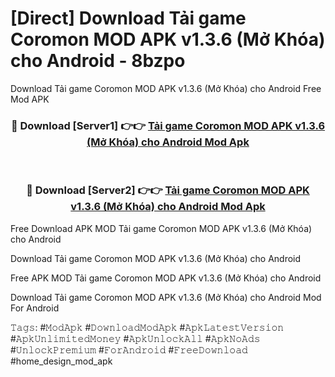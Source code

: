 # [Direct] Download Tải game Coromon MOD APK v1.3.6 (Mở Khóa) cho Android - 8bzpo
Download Tải game Coromon MOD APK v1.3.6 (Mở Khóa) cho Android Free Mod APK

<div align="center">
<h3>🔴 Download [Server1] 👉👉 <a href="https://apk-comot.site?title=Tải_game_Coromon_MOD_APK_v1.3.6_(Mở_Khóa)_cho_Android">Tải game Coromon MOD APK v1.3.6 (Mở Khóa) cho Android Mod Apk</a></h3><br>

<h3>🔴 Download [Server2] 👉👉 <a href="https://apk-comot.site?title=Tải_game_Coromon_MOD_APK_v1.3.6_(Mở_Khóa)_cho_Android">Tải game Coromon MOD APK v1.3.6 (Mở Khóa) cho Android Mod Apk</a></h3>
</div>


Free Download APK MOD Tải game Coromon MOD APK v1.3.6 (Mở Khóa) cho Android

Download Tải game Coromon MOD APK v1.3.6 (Mở Khóa) cho Android 

Free APK MOD Tải game Coromon MOD APK v1.3.6 (Mở Khóa) cho Android 

Download Tải game Coromon MOD APK v1.3.6 (Mở Khóa) cho Android Mod For Android

𝚃𝚊𝚐𝚜: #𝙼𝚘𝚍𝙰𝚙𝚔 #𝙳𝚘𝚠𝚗𝚕𝚘𝚊𝚍𝙼𝚘𝚍𝙰𝚙𝚔 #𝙰𝚙𝚔𝙻𝚊𝚝𝚎𝚜𝚝𝚅𝚎𝚛𝚜𝚒𝚘𝚗 #𝙰𝚙𝚔𝚄𝚗𝚕𝚒𝚖𝚒𝚝𝚎𝚍𝙼𝚘𝚗𝚎𝚢 #𝙰𝚙𝚔𝚄𝚗𝚕𝚘𝚌𝚔𝙰𝚕𝚕 #𝙰𝚙𝚔𝙽𝚘𝙰𝚍𝚜 #𝚄𝚗𝚕𝚘𝚌𝚔𝙿𝚛𝚎𝚖𝚒𝚞𝚖 #𝙵𝚘𝚛𝙰𝚗𝚍𝚛𝚘𝚒𝚍 #𝙵𝚛𝚎𝚎𝙳𝚘𝚠𝚗𝚕𝚘𝚊𝚍 #home_design_mod_apk